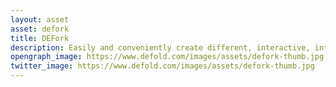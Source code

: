 ```yaml
---
layout: asset
asset: defork
title: DEFork
description: Easily and conveniently create different, interactive, intriguing, branched, non-linear conversations using json data.
opengraph_image: https://www.defold.com/images/assets/defork-thumb.jpg
twitter_image: https://www.defold.com/images/assets/defork-thumb.jpg
---
```

